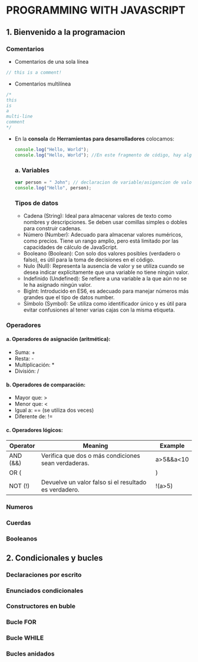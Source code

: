 # PROGRAMMING WITH JAVASCRIPT
## 1. Bienvenido a la programacion
### Comentarios
- Comentarios de una sola línea 
```javascript
// this is a comment!
```
- Comentarios multilínea
```javascript
/*
this
is
a
multi-line
comment
*/
```
- En la **consola** de **Herramientas para desarrolladores** colocamos:
  ```javascript
  console.log("Hello, World");
  console.log("Hello, World"); //En este fragmento de código, hay algunos añadidos: el tamaño de la fuente es diferente y el color es azul: 
  ```
  ### a. Variables
  ```javascript
  var person = " John"; // declaracion de variable/asigancion de valor 
  console.log("Hello", person);
  
  ```
  ### Tipos de datos
  - Cadena (String): Ideal para almacenar valores de texto como nombres y descripciones. Se deben usar comillas simples o dobles para construir cadenas.
  - Número (Number): Adecuado para almacenar valores numéricos, como precios. Tiene un rango amplio, pero está limitado por las capacidades de cálculo de JavaScript.
  - Booleano (Boolean): Con solo dos valores posibles (verdadero o falso), es útil para la toma de decisiones en el código.
  - Nulo (Null): Representa la ausencia de valor y se utiliza cuando se desea indicar explícitamente que una variable no tiene ningún valor.
  - Indefinido (Undefined): Se refiere a una variable a la que aún no se le ha asignado ningún valor.
  - BigInt: Introducido en ES6, es adecuado para manejar números más grandes que el tipo de datos number.
  - Símbolo (Symbol): Se utiliza como identificador único y es útil para evitar confusiones al tener varias cajas con la misma etiqueta.
### Operadores

#### a. Operadores de asignación (aritmética):
- Suma: +
- Resta: -
- Multiplicación: *
- División: /

#### b. Operadores de comparación:
- Mayor que: >
- Menor que: <
- Igual a: == (se utiliza dos veces)
- Diferente de: !=

#### c. Operadores lógicos:
| Operator | Meaning | Example |
| --- | --- | ---|
| AND (&&) | Verifica que dos o más condiciones sean verdaderas. | a>5&&a<10 |
| OR (||) | Verifica que al menos una de las condiciones sea verdadera. | a>5||a>10 |
| NOT (!) | Devuelve un valor falso si el resultado es verdadero. | !(a>5) |

  ### Numeros
  ### Cuerdas
  ### Booleanos
  ## 2. Condicionales y bucles
  ### Declaraciones por escrito
  ### Enunciados condicionales
  ### Constructores en buble
  ### Bucle FOR
  ### Bucle WHILE
  ### Bucles anidados
